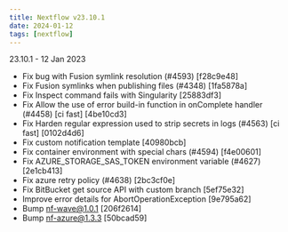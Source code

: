 ```yaml
---
title: Nextflow v23.10.1
date: 2024-01-12
tags: [nextflow]
---
```


23.10.1 - 12 Jan 2023
- Fix bug with Fusion symlink resolution (#4593) [f28c9e48]
- Fix Fusion symlinks when publishing files (#4348) [1fa5878a]
- Fix Inspect command fails with Singularity [25883df3]
- Fix Allow the use of error build-in function in onComplete handler (#4458) [ci fast] [4be10cd3]
- Fix Harden regular expression used to strip secrets in logs (#4563) [ci fast] [0102d4d6]
- Fix custom notification template [40980bcb]
- Fix container environment with special chars (#4594) [f4e00601]
- Fix AZURE_STORAGE_SAS_TOKEN environment variable (#4627) [2e1cb413]
- Fix azure retry policy (#4638) [2bc3cf0e]
- Fix BitBucket get source API with custom branch [5ef75e32]
- Improve error details for AbortOperationException [9e795a62]
- Bump nf-wave@1.0.1 [206f2614]
- Bump nf-azure@1.3.3 [50bcad59]
